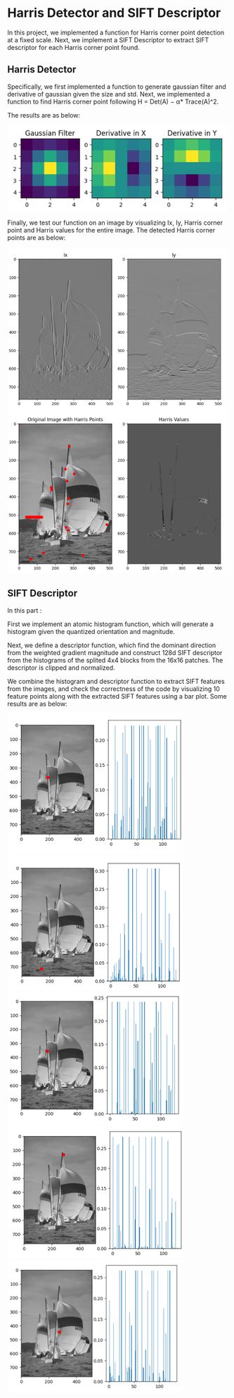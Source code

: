 # Harris Detector and SIFT Descriptor

In this project, we implemented a function for Harris corner point detection at a fixed scale. Next, we implement a SIFT Descriptor to extract SIFT descriptor for each Harris corner point found.


## Harris Detector


Specifically, we first implemented a function to generate gaussian filter and derivative of gaussian given the size and std. Next, we implemented a function to find Harris corner point following H = Det(A) − α* Trace(A)^2.


The results are as below:


<img src="images/1.png" width="500"/>


Finally, we test our function on an image by visualizing Ix, Iy, Harris corner point and Harris values for the entire image. The detected Harris corner points are as below:


<img src="images/2.png" width="500"/>


## SIFT Descriptor
In this part :


First we implement an atomic histogram function, which will generate a histogram given the quantized orientation and magnitude.


Next, we define a descriptor function, which find the dominant direction from the weighted gradient magnitude and construct 128d SIFT descriptor from the histograms of the splited 4x4 blocks from the 16x16 patches. The descriptor is clipped and normalized.


We combine the histogram and descriptor function to extract SIFT features from the images, and check the correctness of the code by visualizing 10 feature points along with the extracted SIFT features using a bar plot. Some results are as below:


<img src="images/3.png" width="400"/>


<img src="images/4.png" width="400"/>


<img src="images/5.png" width="400"/>


<img src="images/6.png" width="400"/>


<img src="images/7.png" width="400"/>
